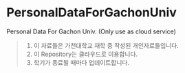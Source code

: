 # PersonalDataForGachonUniv
Personal Data For Gachon Univ. (Only use as cloud service)

> 1. 이 자료들은 가천대학교 재학 중 작성된 개인자료들입니다.<br/>
> 2. 이 Repository는 클라우드로 이용합니다.<br/>
> 3. 학기가 종료될 때마다 업데이트합니다.
